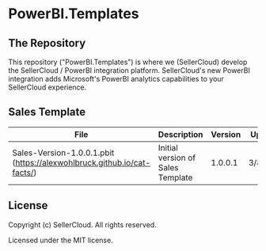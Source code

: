 # PowerBI.Templates

## The Repository
This repository ("PowerBI.Templates") is where we (SellerCloud) develop the SellerCloud / PowerBI integration platform.
SellerCloud's new PowerBI integration adds Microsoft's PowerBI analytics capabilities to your SellerCloud experience.


## Sales Template
 File | Description | Version | Updated
|---|---|---|---|
| Sales-Version-1.0.0.1.pbit (https://alexwohlbruck.github.io/cat-facts/) | Initial version of Sales Template | 1.0.0.1 | 3/8/2020 |

## License
Copyright (c) SellerCloud. All rights reserved.

Licensed under the MIT license.
